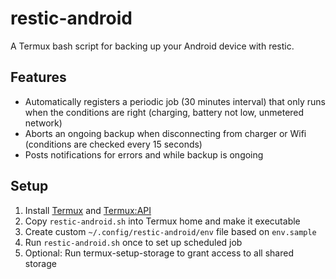 # restic-android

A Termux bash script for backing up your Android device with restic.

## Features
 * Automatically registers a periodic job (30 minutes interval) that only runs when the conditions
   are right (charging, battery not low, unmetered network)
 * Aborts an ongoing backup when disconnecting from charger or Wifi (conditions are checked every 15
   seconds)
 * Posts notifications for errors and while backup is ongoing

## Setup

 1. Install [Termux](https://f-droid.org/en/packages/com.termux/) and [Termux:API](https://f-droid.org/en/packages/com.termux.api/)
 2. Copy `restic-android.sh` into Termux home and make it executable
 3. Create custom `~/.config/restic-android/env` file based on `env.sample`
 4. Run `restic-android.sh` once to set up scheduled job
 5. Optional: Run termux-setup-storage to grant access to all shared storage
